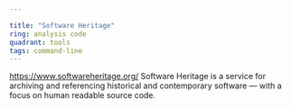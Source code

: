 ```yaml
---

title: "Software Heritage"
ring: analysis code
quadrant: tools
tags: command-line
---
```

https://www.softwareheritage.org/
Software Heritage is a service for archiving and referencing historical and contemporary software — with a focus on human readable source code.
